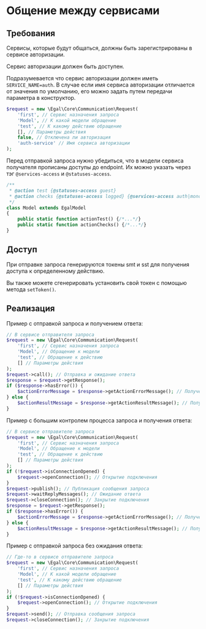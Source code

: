# Общение между сервисами

## Требования

Сервисы, которые будут общаться, должны быть зарегистрированы в сервисе
авторизации.

Сервис авторизации должен быть доступен.

Подразумевается что сервис авторизации должен иметь `SERVICE_NAME=auth`.
В случае если имя сервиса авторизации отличается от значения по
умолчанию, его можно задать путем передачи параметра в конструктор.

```php
$request = new \Egal\Core\Communication\Request(
    'first', // Сервис назначения запроса
    'Model', // К какой модели обращение
    'test', // К какому действию обращение
    [], // Параметры действия
    false, // Отключена ли авторизация
    'auth-service' // Имя сервиса авторизации
);
```

Перед отправкой запроса нужно убедиться, что в модели сервиса получателя
прописаны доступы до endpoint. Их можно указать через тэг
`@services-access` и `@statuses-access`.

```php
/**
 * @action test {@statuses-access guest}
 * @action checks {@statuses-access logged} {@services-access auth|monolit}
 */
class Model extends EgalModel
{
    public static function actionTest() {/*...*/}
    public static function actionChecks() {/*...*/}
}
```


## Доступ

При отправке запроса генерируются токены smt и sst для получения доступа
к определенному действию.

Вы также можете сгенерировать установить свой токен с помощью метода
`setToken()`.


## Реализация

Пример с отправкой запроса и получением ответа:

```php
// В сервисе отправителя запроса
$request = new \Egal\Core\Communication\Request(
    'first', // Сервис назначения запроса
    'Model', // Обращение к модели
    'test', // Обращение к действию
    [] // Параметры действия
);
$request->call(); // Отправка и ожидание ответа
$response = $request->getResponse();
if ($response->hasError()) {
    $actionErrorMessage = $response->getActionErrorMessage(); // Получение сообщения ошибки
} else {
    $actionResultMessage = $response->getActionResultMessage(); // Получение сообщения результата выполнения действия
}
```

Пример с большим контролем процесса запроса и получения ответа:

```php
// В сервисе отправителе запроса
$request = new \Egal\Core\Communication\Request(
    'first', // Сервис назначения запроса
    'Model', // Обращение к модели
    'test', // Обращение к действию
    [] // Параметры действия
);
if (!$request->isConnectionOpened) {
    $request->openConnection(); // Открытие подключения
}
$request->publish(); // Публикация сообщения запроса
$request->waitReplyMessages(); // Ожидание ответа
$request->closeConnection(); // Закрытие подключения
$response = $request->getResponse();
if ($response->hasError()) {
    $actionErrorMessage = $response->getActionErrorMessage(); // Получение сообщения ошибки
} else {
    $actionResultMessage = $response->getActionResultMessage(); // Получение сообщения результата выполнения действия
}
```

Пример с отправкой запроса без ожидания ответа:

```php
// Где-то в сервисе отправителе запроса
$request = new \Egal\Core\Communication\Request(
    'first', // Сервис назначения запроса
    'Model', // К какой модели обращение
    'test', // К какому действию обращение
    [] // Параметры действия
);
if (!$request->isConnectionOpened) {
    $request->openConnection(); // Открытие подключения
}
$request->send(); // Отправка сообщения запроса
$request->closeConnection(); // Закрытие подключения
```

